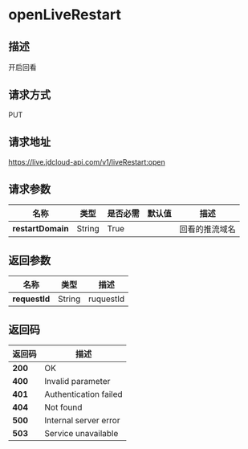 # openLiveRestart


## 描述
开启回看

## 请求方式
PUT

## 请求地址
https://live.jdcloud-api.com/v1/liveRestart:open


## 请求参数
|名称|类型|是否必需|默认值|描述|
|---|---|---|---|---|
|**restartDomain**|String|True| |回看的推流域名|


## 返回参数
|名称|类型|描述|
|---|---|---|
|**requestId**|String|ruquestId|


## 返回码
|返回码|描述|
|---|---|
|**200**|OK|
|**400**|Invalid parameter|
|**401**|Authentication failed|
|**404**|Not found|
|**500**|Internal server error|
|**503**|Service unavailable|

